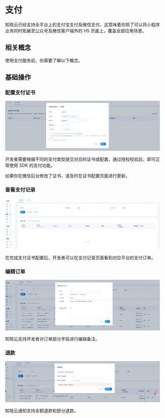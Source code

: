 # 支付

知晓云已经支持全平台上的支付宝支付及微信支付。这意味着你除了可以将小程序业务同时拓展至公众号及微信客户端外的 H5 页面上，覆盖全部应用场景。

## 相关概念

使用支付服务前，你需要了解以下概念。

## 基础操作

### 配置支付证书

![配置支付证书](/images/dashboard/payment-binding.png)

开发者需要根据不同的支付类型提交对应的证书或配置，通过授权校验后，即可正常使用 SDK 的支付功能。

如果你在微信后台修改了证书，请及时在证书配置页面进行更新。

### 查看支付记录

![查看支付记录](/images/dashboard/payment-main-panel.png)

在完成支付证书配置后，开发者可以在支付记录页面看到对应平台的支付订单。

### 编辑订单

![编辑订单](/images/dashboard/payment-edit-order.png)

知晓云支持开发者对订单部分字段进行编辑备注。

### 退款

![操作退款](/images/dashboard/payment-refund.png)

知晓云通知支持全额退款和部分退款。


